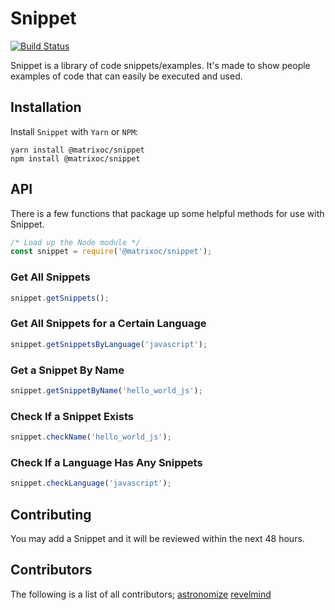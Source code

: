 # Snippet
[![Build Status](https://travis-ci.com/opensource-matrix/snippet.svg?branch=master)](https://travis-ci.com/opensource-matrix/snippet)

Snippet is a library of code snippets/examples.  It's made to show people examples of code that can easily be executed and used.

## Installation
Install `Snippet` with `Yarn` or `NPM`:
```
yarn install @matrixoc/snippet
npm install @matrixoc/snippet
```

## API
There is a few functions that package up some helpful methods for use with Snippet.

```javascript
/* Load up the Node module */
const snippet = require('@matrixoc/snippet');
```

### Get All Snippets
```javascript
snippet.getSnippets();
```

### Get All Snippets for a Certain Language
```javascript
snippet.getSnippetsByLanguage('javascript');
```

### Get a Snippet By Name
```javascript
snippet.getSnippetByName('hello_world_js');
```

### Check If a Snippet Exists
```javascript
snippet.checkName('hello_world_js');
```

### Check If a Language Has Any Snippets
```javascript
snippet.checkLanguage('javascript');
```

## Contributing
You may add a Snippet and it will be reviewed within the next 48 hours.

## Contributors
The following is a list of all contributors;
[astronomize](https://github.com/astronomizedev)
[revelmind](https://github.com/revelmind)
